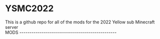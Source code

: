 # YSMC2022
This is a github repo for all of the mods for the 2022 Yellow sub Minecraft server 
<br>
MODS -------------------------------------------------
